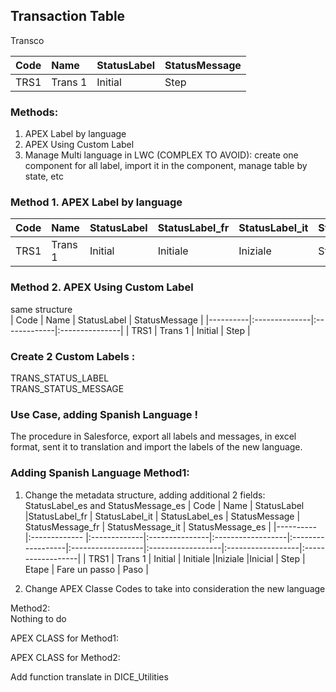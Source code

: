 ## Transaction Table    

Transco 

| Code     |      Name     |  StatusLabel |  StatusMessage |
|----------|:--------------|:-------------|:---------------|
| TRS1     | Trans 1       | Initial      | Step           |


### Methods:     
1. APEX Label by language    
2. APEX Using Custom Label
3. Manage Multi language in LWC (COMPLEX TO AVOID): create one component for all label, import it in the component, manage table by state, etc     


### Method 1. APEX Label by language     
| Code     |      Name     |  StatusLabel |StatusLabel_fr  |  StatusLabel_it   |  StatusMessage    |  StatusMessage_fr |  StatusMessage_it |
|----------|:------------- |:-------------|:---------------|:------------------|:------------------|:------------------|:------------------|
| TRS1     | Trans 1       | Initial      | Initiale       |Iniziale           | Step              | Etape             | Fare un passo     |


### Method 2. APEX Using Custom Label
same structure    
| Code     |      Name     |  StatusLabel |  StatusMessage |
|----------|:--------------|:-------------|:---------------|
| TRS1     | Trans 1       | Initial      | Step           |


### Create 2 Custom Labels :    
TRANS_STATUS_LABEL    
TRANS_STATUS_MESSAGE    

### Use Case, adding Spanish Language !    

The procedure in Salesforce, export all labels and messages, in excel format, sent it to translation and import the labels of the new language.    

### Adding Spanish Language Method1:     
1. Change the metadata structure, adding additional 2 fields: StatusLabel_es and StatusMessage_es
| Code     |      Name     |  StatusLabel |StatusLabel_fr  |  StatusLabel_it   |  StatusLabel_es   |  StatusMessage    |  StatusMessage_fr |  StatusMessage_it |  StatusMessage_es |
|----------|:------------- |:-------------|:---------------|:------------------|:------------------|:------------------|:------------------|:------------------|:------------------|
| TRS1     | Trans 1       | Initial      | Initiale       |Iniziale           |Inicial            | Step              | Etape             | Fare un passo     | Paso              |

2. Change APEX Classe Codes to take into consideration the new language


Method2:    
Nothing to do    


APEX CLASS for Method1:


APEX CLASS for Method2:

Add function  translate in DICE_Utilities



